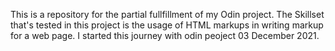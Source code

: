 This is a repository for the partial fullfillment of my Odin project. The Skillset that's tested in this project is the usage of HTML markups in writing markup for a web page. I started this journey with odin peoject 03 December 2021.